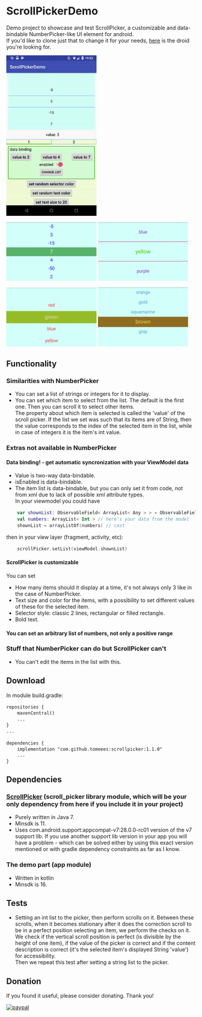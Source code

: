 # ScrollPickerDemo
Demo project to showcase and test ScrollPicker, a customizable and data-bindable NumberPicker-like UI element for android.  
If you'd like to clone just that to change it for your needs, [here](https://github.com/tomeeeS/ScrollPicker) is the droid you're looking for.
  
<p float="left">
  <img src="https://github.com/tomeeeS/ScrollPickerDemo/blob/master/raw/demo.gif" width="240" />
  
  <p float="right">
    <img src="https://github.com/tomeeeS/ScrollPickerDemo/blob/master/raw/7i.png" width="240" /> 
    <img src="https://github.com/tomeeeS/ScrollPickerDemo/blob/master/raw/3s.png" width="240" /> 
  </p>
  <p float="right">
    <img src="https://github.com/tomeeeS/ScrollPickerDemo/blob/master/raw/5s.png" width="240" /> 
    <img src="https://github.com/tomeeeS/ScrollPickerDemo/blob/master/raw/6s.png" width="240" /> 
  </p>
</p>

## Functionality
### Similarities with NumberPicker
* You can set a list of strings or integers for it to display.
* You can set which item to select from the list. The default is the first one. Then you can scroll it to select other items.  
The property about which item is selected is called the 'value' of the scroll picker. If the list we set was such that its items are of String, then the value corresponds to the index of the selected item in the list, while in case of integers it is the item's int value.  

### Extras not available in NumberPicker
#### Data binding! - get automatic syncronization with your ViewModel data
* Value is two-way data-bindable.
* isEnabled is data-bindable.
* The item list is data-bindable, but you can only set it from code, not from xml due to lack of possible xml attribute types.  
In your viewmodel you could have
```kotlin
    var shownList: ObservableField< ArrayList< Any > > = ObservableField()  // has to be ArrayList< *Any* >
    val numbers: ArrayList< Int > // here's your data from the model
    shownList = arrayListOf(numbers) // cast
```
then in your view layer (fragment, activity, etc):
```kotlin
    scrollPicker.setList(viewModel.shownList)
```

#### ScrollPicker is customizable
You can set  
* How many items should it display at a time, it's not always only 3 like in the case of NumberPicker.
* Text size and color for the items, with a possibility to set different values of these for the selected item.
* Selector style: classic 2 lines, rectangular or filled rectangle.
* Bold text.

#### You can set an arbitrary list of numbers, not only a positive range

### Stuff that NumberPicker can do but ScrollPicker can't
* You can't edit the items in the list with this.

## Download
In module build.gradle:
```
repositories {
    mavenCentral()
    ...
}
...

dependencies {
    implementation "com.github.tomeees:scrollpicker:1.1.0"
    ...
}
```
    
## Dependencies

### [ScrollPicker](https://github.com/tomeeeS/ScrollPicker) (scroll_picker library module, which will be your only dependency from here if you include it in your project)
* Purely written in Java 7.  
* Minsdk is 11.  
* Uses com.android.support:appcompat-v7:28.0.0-rc01 version of the v7 support lib. If you use another support lib version in your app you will have a problem - which can be solved either by using this exact version mentioned or with gradle dependency constraints as far as I know.

### The demo part (app module)
* Written in kotlin 
* Minsdk is 16.  

## Tests
* Setting an int list to the picker, then perform scrolls on it. Between these scrolls, when it becomes stationary after it does the correction scroll to be in a perfect position selecting an item, we perform the checks on it. We check if the vertical scroll position is perfect (is divisible by the height of one item), if the value of the picker is correct and if the content description is correct (it's the selected item's displayed String 'value') for accessibility.  
Then we repeat this test after setting a string list to the picker.

## Donation
If you found it useful, please consider donating. Thank you!  

[![paypal](https://www.paypalobjects.com/en_US/i/btn/btn_donateCC_LG.gif)](https://www.paypal.com/cgi-bin/webscr?cmd=_s-xclick&hosted_button_id=6B7WYZW78DBS2)
